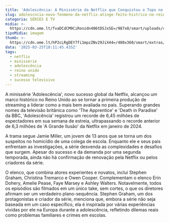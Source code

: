 ```yaml
---
title: 'Adolescência: A Minissérie da Netflix que Conquistou o Topo no Reino Unido'
slug: adolescncia-novo-fenmeno-da-netflix-atinge-feito-histrico-no-reino-unido
categoria: SÉRIES E TV
midia: >-
  https://cdn.ome.lt/fvaDCdCM9CiRonzdn406tDSJxSE=/987x0/smart/uploads/conteudo/fotos/OMELETE_CAPA_-_2025-03-25T123022.811.png
tipoMidia: imagem
thumb: >-
  https://cdn.ome.lt/hP2cLRgDEY7fi1mpzZNv29JiX44=/480x360/smart/extras/conteudos/omelete_THUMB_-_2025-03-25T122951.129.png
data: '2025-03-25T18:11:45.435Z'
tags:
  - netflix
  - minissérie
  - adolescência
  - reino unido
  - streaming
  - sucesso televisivo
---
```


A minissérie 'Adolescência', novo sucesso global da Netflix, alcançou um marco histórico no Reino Unido ao se tornar a primeira produção de streaming a liderar como a mais bem avaliada no país. Superando grandes nomes da televisão britânica como 'The Apprentice' e 'Death in Paradise' da BBC, 'Adolescência' registrou um recorde de 6,45 milhões de espectadores em sua semana de estreia, ultrapassando o recorde anterior de 6,3 milhões de 'A Grande Ilusão' da Netflix em janeiro de 2024.

A trama segue Jamie Miller, um jovem de 13 anos que se torna um dos suspeitos no homicídio de uma colega de escola. Enquanto ele e seus pais enfrentam as investigações, a série desvenda as complexidades e desafios que surgem. Apesar do sucesso e da demanda por uma segunda temporada, ainda não há confirmação de renovação pela Netflix ou pelos criadores da série.

O elenco, que combina atores experientes e novatos, inclui Stephen Graham, Christina Tremarco e Owen Cooper. Complementam o elenco Erin Dohery, Amelie Pease, Faye Marsey e Ashley Walters. Notavelmente, todos os episódios são filmados em um único take, sem cortes, o que os diretores afirmam ser um verdadeiro plano-sequência. Stephen Graham, um dos protagonistas e criador da série, menciona que, embora a série não seja baseada em um caso específico, ela é inspirada por várias experiências vividas por ele na Europa durante a adolescência, refletindo dilemas reais como problemas familiares e crimes em escolas.
